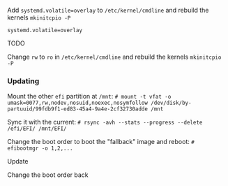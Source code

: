 

Add `systemd.volatile=overlay` to `/etc/kernel/cmdline` and rebuild the kernels `mkinitcpio -P`

`systemd.volatile=overlay`





TODO

Change `rw` to `ro` in `/etc/kernel/cmdline` and rebuild the kernels `mkinitcpio -P`

### Updating

Mount the other `efi` partition at `/mnt`:
`# mount -t vfat -o umask=0077,rw,nodev,nosuid,noexec,nosymfollow /dev/disk/by-partuuid/99fdb9f1-ed83-45a4-9a4e-2cf32730adde /mnt`

Sync it with the current:
`# rsync -avh --stats --progress --delete /efi/EFI/ /mnt/EFI/`

Change the boot order to boot the "fallback" image and reboot:
`# efibootmgr -o 1,2,...`

Update

Change the boot order back
